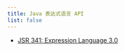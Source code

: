 ```yaml
---
title: Java 表达式语言 API
list: false
---
```


- [JSR 341: Expression Language 3.0](https://jcp.org/en/jsr/detail?id=341)